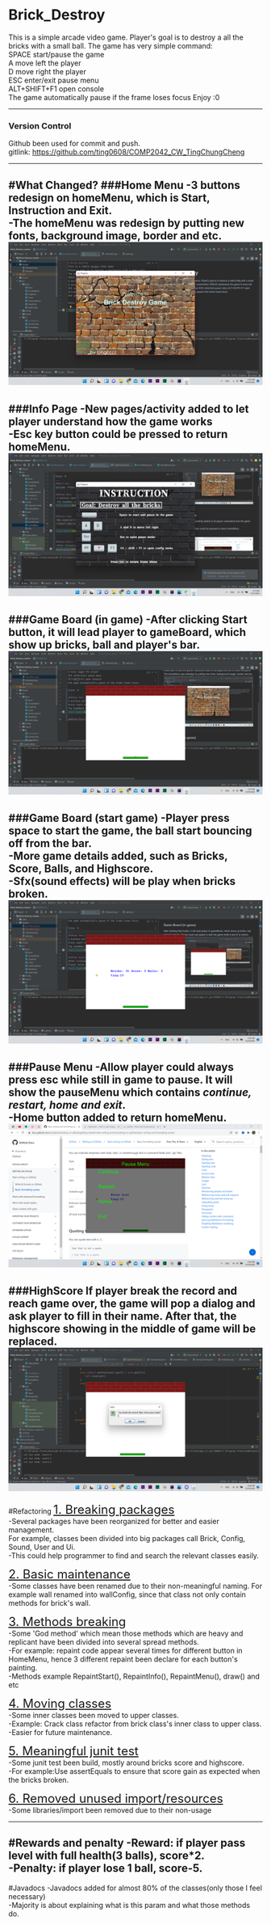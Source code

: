 # Brick_Destroy
This is a simple arcade video game.
Player's goal is to destroy a all the bricks with a small ball.
The game has very simple command:  
SPACE start/pause the game  
A move left the player  
D move right the player  
ESC enter/exit pause menu  
ALT+SHIFT+F1 open console  
The game automatically pause if the frame loses focus
Enjoy :0
___

### Version Control
Github been used for commit and push.   
gitlink: https://github.com/ting0608/COMP2042_CW_TingChungCheng

---
#What Changed?
###Home Menu
-3 buttons redesign on homeMenu, which is Start, Instruction and Exit.  
-The homeMenu was redesign by putting new fonts, background image, border and etc.
![alt text](Images/homeMenu.png)
---
 
###Info Page
-New pages/activity added to let player understand how the game works   
-**Esc** key button could be pressed to return homeMenu.
![alt text](Images/info.png)
---

###Game Board (in game)
-After clicking Start button, it will lead player to gameBoard, which show up bricks, ball and player's bar.
![alt text](Images/gameBoard.png)
---

###Game Board (start game)
-Player press space to start the game, the ball start bouncing off from the bar.   
-More game details added, such as Bricks, Score, Balls, and Highscore.   
-Sfx(sound effects) will be play when bricks broken.
![alt text](Images/startGame.png)
---

###Pause Menu
-Allow player could always press esc while still in game to pause. 
It will show the pauseMenu which contains _continue, restart, home and exit_.  
-**Home** button added to return homeMenu.
![alt text](Images/pauseMenu.png)
---

###HighScore
If player break the record and reach game over, the game will pop a dialog and ask player to fill in their name.
After that, the highscore showing in the middle of game will be replaced.
![alt text](Images/highScore.png)
---

#Refactoring
<font size="5"><ins>1. Breaking packages</ins></font>  
-Several packages have been reorganized for better and easier management.  
For example, classes been divided into big packages call Brick, Config, Sound, User and Ui.   
-This could help programmer to find and search the relevant classes easily.  

<font size="5"><ins>2. Basic maintenance</ins></font>   
-Some classes have been renamed due to their non-meaningful naming. For example wall renamed into wallConfig, since that class not only contain methods for brick's wall.  

<font size="5"><ins>3. Methods breaking</ins></font>   
-Some 'God method' which mean those methods which are heavy and replicant have been divided into several spread methods.   
-For example: repaint code appear several times for different button in HomeMenu, hence 3 different repaint been declare for each button's painting.  
-Methods example RepaintStart(), RepaintInfo(), RepaintMenu(), draw() and etc

<font size="5"><ins>4. Moving classes</ins></font>   
-Some inner classes been moved to upper classes.   
-Example: Crack class refactor from brick class's inner class to upper class.  
-Easier for future maintenance.

<font size="5"><ins>5. Meaningful junit test</ins></font>   
-Some junit test been build, mostly around bricks score and highscore.   
-For example:Use assertEquals to ensure that score gain as expected when the bricks broken.

<font size="5"><ins>6. Removed unused import/resources</ins></font>   
-Some libraries/import been removed due to their non-usage

---


#Rewards and penalty
-Reward: if player pass level with full health(3 balls), score*2.  
-Penalty: if player lose 1 ball, score-5.
---
#Javadocs
-Javadocs added for almost 80% of the classes(only those I feel necessary)  
-Majority is about explaining what is this param and what those methods do.
